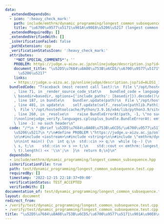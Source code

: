 ```yaml
---
data:
  _extendedDependsOn:
  - icon: ':heavy_check_mark:'
    path: include/emthrm/dynamic_programming/longest_common_subsequence.hpp
    title: "\u6700\u9577\u5171\u901A\u90E8\u5206\u5217 (longest common subsequence)"
  _extendedRequiredBy: []
  _extendedVerifiedWith: []
  _isVerificationFailed: false
  _pathExtension: cpp
  _verificationStatusIcon: ':heavy_check_mark:'
  attributes:
    '*NOT_SPECIAL_COMMENTS*': ''
    PROBLEM: https://judge.u-aizu.ac.jp/onlinejudge/description.jsp?id=ALDS1_10_C
    document_title: "\u52D5\u7684\u8A08\u753B\u6CD5/\u6700\u9577\u5171\u901A\u90E8\
      \u5206\u5217"
    links:
    - https://judge.u-aizu.ac.jp/onlinejudge/description.jsp?id=ALDS1_10_C
  bundledCode: "Traceback (most recent call last):\n  File \"/opt/hostedtoolcache/Python/3.9.16/x64/lib/python3.9/site-packages/onlinejudge_verify/documentation/build.py\"\
    , line 71, in _render_source_code_stat\n    bundled_code = language.bundle(stat.path,\
    \ basedir=basedir, options={'include_paths': [basedir]}).decode()\n  File \"/opt/hostedtoolcache/Python/3.9.16/x64/lib/python3.9/site-packages/onlinejudge_verify/languages/cplusplus.py\"\
    , line 187, in bundle\n    bundler.update(path)\n  File \"/opt/hostedtoolcache/Python/3.9.16/x64/lib/python3.9/site-packages/onlinejudge_verify/languages/cplusplus_bundle.py\"\
    , line 401, in update\n    self.update(self._resolve(pathlib.Path(included), included_from=path))\n\
    \  File \"/opt/hostedtoolcache/Python/3.9.16/x64/lib/python3.9/site-packages/onlinejudge_verify/languages/cplusplus_bundle.py\"\
    , line 260, in _resolve\n    raise BundleErrorAt(path, -1, \"no such header\"\
    )\nonlinejudge_verify.languages.cplusplus_bundle.BundleErrorAt: emthrm/dynamic_programming/longest_common_subsequence.hpp:\
    \ line -1: no such header\n"
  code: "/*\n * @brief \u52D5\u7684\u8A08\u753B\u6CD5/\u6700\u9577\u5171\u901A\u90E8\
    \u5206\u5217\n */\n#define PROBLEM \"https://judge.u-aizu.ac.jp/onlinejudge/description.jsp?id=ALDS1_10_C\"\
    \n\n#include <iostream>\n#include <string>\n\n#include \"emthrm/dynamic_programming/longest_common_subsequence.hpp\"\
    \n\nint main() {\n  int q;\n  std::cin >> q;\n  while (q--) {\n    std::string\
    \ s, t;\n    std::cin >> s >> t;\n    std::cout << emthrm::longest_common_subsequence(s,\
    \ t).length() << '\\n';\n  }\n  return 0;\n}\n"
  dependsOn:
  - include/emthrm/dynamic_programming/longest_common_subsequence.hpp
  isVerificationFile: true
  path: test/dynamic_programming/longest_common_subsequence.test.cpp
  requiredBy: []
  timestamp: '2022-12-15 22:18:37+09:00'
  verificationStatus: TEST_ACCEPTED
  verifiedWith: []
documentation_of: test/dynamic_programming/longest_common_subsequence.test.cpp
layout: document
redirect_from:
- /verify/test/dynamic_programming/longest_common_subsequence.test.cpp
- /verify/test/dynamic_programming/longest_common_subsequence.test.cpp.html
title: "\u52D5\u7684\u8A08\u753B\u6CD5/\u6700\u9577\u5171\u901A\u90E8\u5206\u5217"
---
```

